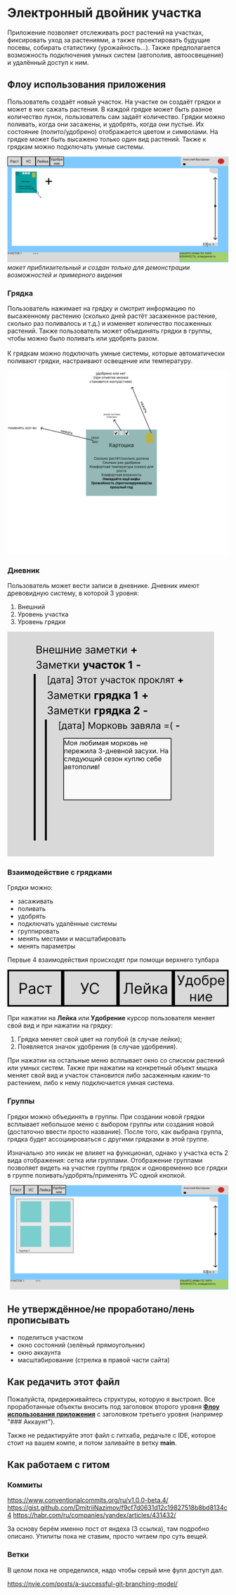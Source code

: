 # Электронный двойник участка

Приложение позволяет отслеживать рост растений на участках, фиксировать уход за растениями, а также проектировать будущие посевы, собирать статистику (урожайность...). Также предполагается возможность подключения умных систем (автополив, автоосвещение) и удалённый доступ к ним.

## Флоу использования приложения

Пользователь создаёт новый участок. На участке он создаёт грядки и может в них сажать растения. В каждой грядке может быть разное количество лунок, пользователь сам задаёт количество. Грядки можно поливать, когда они засажены, и удобрять, когда они пустые. Их состояние (полито/удобрено) отображается цветом и символами. На грядке может быть высажено только один вид растений. Также к грядкам можно подключать умные системы. 


![Участок](Images/Участок.png)
<i>макет приблизительный и создан только для демонстрации возможностей и примерного видения</i>

### Грядка

Пользователь нажимает на грядку и смотрит информацию по высаженному растению (сколько дней растёт засаженное растение, сколько раз поливалось и т.д.) и изменяет количество посаженных растений. Также пользователь может объединять грядки в группы, чтобы можно было поливать или удобрять разом.
<br><br> К грядкам можно подключать умные системы, которые автоматически поливают грядки, настраивают освещение или температуру.


![Грядка](Images/Карточка-грядки.png)

### Дневник

Пользователь может вести записи в дневнике. Дневник имеют древовидную систему, в которой 3 уровня:

1. Внешний
2. Уровень участка
3. Уровень грядки


![Дневник](Images/Заметка.png)

### Взаимодействие с грядками

Грядки можно:
* засаживать
* поливать
* удобрять
* подключать удалённые системы
* группировать
* менять местами и масштабировать
* менять параметры

Первые 4 взаимодействия происходят при помощи верхнего тулбара

 ![Верхнее меню](Images/Верхнее-меню.png)

При нажатии на <b>Лейка</b> или <b>Удобрение</b> курсор пользователя меняет свой вид и при нажатии на грядку:
1. Грядка меняет свой цвет на голубой (в случае лейки);
2. Появляется значок удобрения (в случае удобрения).


При нажатии на остальные меню всплывает окно со списком растений или умных систем. Также при нажатии на конкретный объект мышка меняет свой вид и участок становится либо засаженным каким-то растением, либо к нему подключается умная система.

### Группы

Грядки можно объединять в группы. При создании новой грядки всплывает небольшое меню с выбором группы или создания новой (достаточно ввести просто название). После того, как выбрана группа, грядка будет ассоциироваться с другими грядками в этой группе.

Изначально это никак не влияет на функционал, однако у участка есть 2 вида отображения: сетка или группами. Отображение группами позволяет видеть на участке группы грядок и одновременно все грядки в группе поливать/удобрять/применять УС одной кнопкой.

![Участок-группа](Images/Участок-группа.png)

## Не утверждённое/не проработано/лень прописывать

* поделиться участком
* окно состояний (зелёный прямоугольник)
* окно аккаунта
* масштабирование (стрелка в правой части сайта)

## Как редачить этот файл

Пожалуйста, придерживайтесь структуры, которую я выстроил. Все проработанные объекты вносить под заголовок второго уровня [<b>Флоу использования приложения</b>](#флоу-использования-приложения) с заголовком третьего уровня (например "### Аккаунт").

Также не редактируйте этот файл с гитхаба, редачьте с IDE, которое стоит на вашем компе, и потом заливайте в ветку <b>main</b>.

## Как работаем с гитом

### Коммиты

<https://www.conventionalcommits.org/ru/v1.0.0-beta.4/>
<https://gist.github.com/DmitriiNazimov/f9cf7d0631d12c19827518b8bd8134c4>
<https://habr.com/ru/companies/yandex/articles/431432/>

За основу берём именно пост от яндеха (3 ссылка), там подробно описано. Утилиты пока не ставим, просто читаем про суть вещей.

### Ветки

В целом пока не определился, надо чтобы серый мне фулл доступ дал.

<https://nvie.com/posts/a-successful-git-branching-model/>

